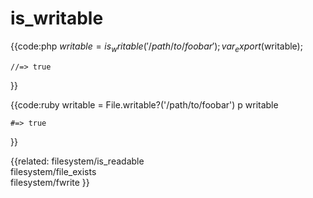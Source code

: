 # is_writable

{{code:php
    $writable = is_writable('/path/to/foobar');
    var_export($writable);

    //=> true
}}

{{code:ruby
    writable = File.writable?('/path/to/foobar')
    p writable

    #=> true
}}


{{related:
    filesystem/is_readable    
    filesystem/file_exists    
    filesystem/fwrite
}}
